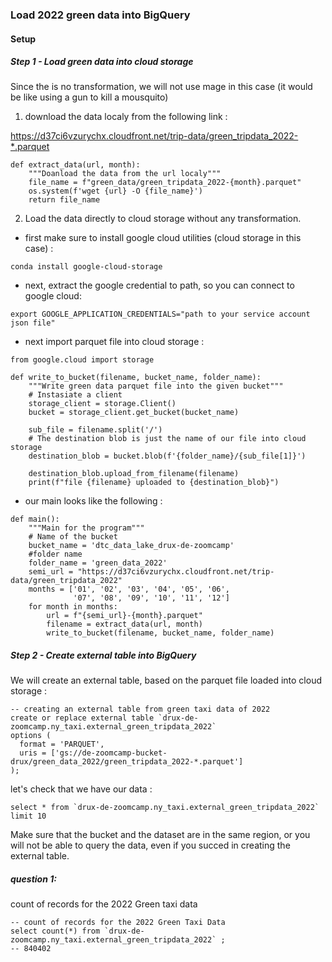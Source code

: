 ### Load 2022 green data into BigQuery

#### Setup

##### Step 1 - Load green data into cloud storage
Since the is no transformation, we will not use mage in this case (it would be like using a gun to kill a mousquito)

1. download the data localy from the following link : 

https://d37ci6vzurychx.cloudfront.net/trip-data/green_tripdata_2022-*.parquet

```
def extract_data(url, month):
    """Doanload the data from the url localy"""
    file_name = f"green_data/green_tripdata_2022-{month}.parquet"
    os.system(f'wget {url} -O {file_name}')
    return file_name
```

2. Load the data directly to cloud storage without any transformation.

* first make sure to install google cloud utilities (cloud storage in this case) :
```
conda install google-cloud-storage
```

* next, extract the google credential to path, so you can connect to google cloud:
```
export GOOGLE_APPLICATION_CREDENTIALS="path to your service account json file"
```

* next import parquet file into cloud storage :
```
from google.cloud import storage

def write_to_bucket(filename, bucket_name, folder_name):
    """Write green data parquet file into the given bucket"""
    # Instasiate a client
    storage_client = storage.Client()
    bucket = storage_client.get_bucket(bucket_name)

    sub_file = filename.split('/')
    # The destination blob is just the name of our file into cloud storage
    destination_blob = bucket.blob(f'{folder_name}/{sub_file[1]}')

    destination_blob.upload_from_filename(filename)
    print(f"file {filename} uploaded to {destination_blob}")
```

* our main looks like the following :
```
def main():
    """Main for the program"""
    # Name of the bucket 
    bucket_name = 'dtc_data_lake_drux-de-zoomcamp'
    #folder name
    folder_name = 'green_data_2022'
    semi_url = "https://d37ci6vzurychx.cloudfront.net/trip-data/green_tripdata_2022"
    months = ['01', '02', '03', '04', '05', '06', 
              '07', '08', '09', '10', '11', '12']
    for month in months:
        url = f"{semi_url}-{month}.parquet"
        filename = extract_data(url, month)
        write_to_bucket(filename, bucket_name, folder_name)
```

##### Step 2 - Create external table into BigQuery
We will create an external table, based on the parquet file loaded into cloud storage :
```
-- creating an external table from green taxi data of 2022
create or replace external table `drux-de-zoomcamp.ny_taxi.external_green_tripdata_2022`
options (
  format = 'PARQUET',
  uris = ['gs://de-zoomcamp-bucket-drux/green_data_2022/green_tripdata_2022-*.parquet']
);
```

let's check that we have our data :
```
select * from `drux-de-zoomcamp.ny_taxi.external_green_tripdata_2022` limit 10
```

Make sure that the bucket and the dataset are in the same region, or you will not be able to query the data, even if you succed in creating the external table.

##### question 1:
count of records for the 2022 Green taxi data
```
-- count of records for the 2022 Green Taxi Data
select count(*) from `drux-de-zoomcamp.ny_taxi.external_green_tripdata_2022` ;
-- 840402
```
